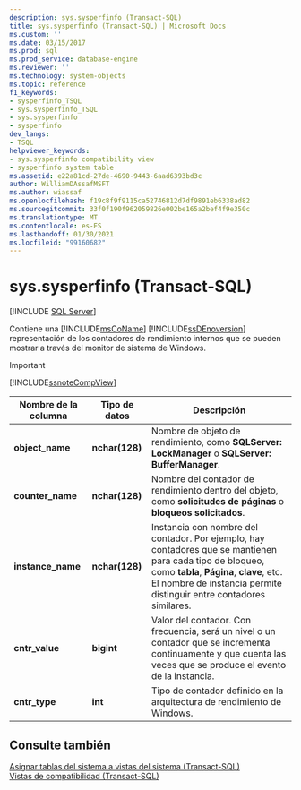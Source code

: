 ```yaml
---
description: sys.sysperfinfo (Transact-SQL)
title: sys.sysperfinfo (Transact-SQL) | Microsoft Docs
ms.custom: ''
ms.date: 03/15/2017
ms.prod: sql
ms.prod_service: database-engine
ms.reviewer: ''
ms.technology: system-objects
ms.topic: reference
f1_keywords:
- sysperfinfo_TSQL
- sys.sysperfinfo_TSQL
- sys.sysperfinfo
- sysperfinfo
dev_langs:
- TSQL
helpviewer_keywords:
- sys.sysperfinfo compatibility view
- sysperfinfo system table
ms.assetid: e22a81cd-27de-4690-9443-6aad6393bd3c
author: WilliamDAssafMSFT
ms.author: wiassaf
ms.openlocfilehash: f19c8f9f9115ca52746812d7df9891eb6338ad82
ms.sourcegitcommit: 33f0f190f962059826e002be165a2bef4f9e350c
ms.translationtype: MT
ms.contentlocale: es-ES
ms.lasthandoff: 01/30/2021
ms.locfileid: "99160682"
---
```

# <a name="syssysperfinfo-transact-sql"></a>sys.sysperfinfo (Transact-SQL)
[!INCLUDE [SQL Server](../../includes/applies-to-version/sqlserver.md)]

  Contiene una [!INCLUDE[msCoName](../../includes/msconame-md.md)] [!INCLUDE[ssDEnoversion](../../includes/ssdenoversion-md.md)] representación de los contadores de rendimiento internos que se pueden mostrar a través del monitor de sistema de Windows.  
  
> [!IMPORTANT]  
>  [!INCLUDE[ssnoteCompView](../../includes/ssnotecompview-md.md)]  
  
|Nombre de la columna|Tipo de datos|Descripción|  
|-----------------|---------------|-----------------|  
|**object_name**|**nchar(128)**|Nombre de objeto de rendimiento, como **SQLServer: LockManager** o **SQLServer: BufferManager**.|  
|**counter_name**|**nchar(128)**|Nombre del contador de rendimiento dentro del objeto, como **solicitudes de páginas** o **bloqueos solicitados**.|  
|**instance_name**|**nchar(128)**|Instancia con nombre del contador. Por ejemplo, hay contadores que se mantienen para cada tipo de bloqueo, como **tabla**, **Página**, **clave**, etc. El nombre de instancia permite distinguir entre contadores similares.|  
|**cntr_value**|**bigint**|Valor del contador. Con frecuencia, será un nivel o un contador que se incrementa continuamente y que cuenta las veces que se produce el evento de la instancia.|  
|**cntr_type**|**int**|Tipo de contador definido en la arquitectura de rendimiento de Windows.|  
  
## <a name="see-also"></a>Consulte también  
 [Asignar tablas del sistema a vistas del sistema &#40;Transact-SQL&#41;](../../relational-databases/system-tables/mapping-system-tables-to-system-views-transact-sql.md)   
 [Vistas de compatibilidad &#40;Transact-SQL&#41;](~/relational-databases/system-compatibility-views/system-compatibility-views-transact-sql.md)  
  
  
